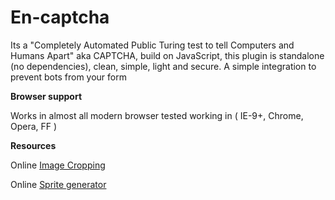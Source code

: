 # En-captcha 
Its a "Completely Automated Public Turing test to tell Computers and Humans Apart" aka CAPTCHA, build on JavaScript, this plugin is standalone (no dependencies), clean, simple, light and secure. A simple integration to prevent bots from your form

**Browser support**

Works in almost all modern browser tested working in ( IE-9+, Chrome, Opera, FF )



**Resources**

 Online [Image Cropping](http://croppiconline.com/en)

 Online [Sprite generator](https://www.leshylabs.com/apps/sstool)

